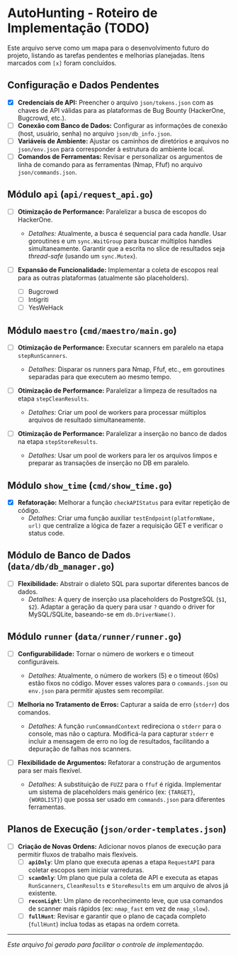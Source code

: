 # AutoHunting - Roteiro de Implementação (TODO)

Este arquivo serve como um mapa para o desenvolvimento futuro do projeto, listando as tarefas pendentes e melhorias planejadas. Itens marcados com `[x]` foram concluídos.

## Configuração e Dados Pendentes

- [x] **Credenciais de API:** Preencher o arquivo `json/tokens.json` com as chaves de API válidas para as plataformas de Bug Bounty (HackerOne, Bugcrowd, etc.).
- [ ] **Conexão com Banco de Dados:** Configurar as informações de conexão (host, usuário, senha) no arquivo `json/db_info.json`.
- [ ] **Variáveis de Ambiente:** Ajustar os caminhos de diretórios e arquivos no `json/env.json` para corresponder à estrutura do ambiente local.
- [ ] **Comandos de Ferramentas:** Revisar e personalizar os argumentos de linha de comando para as ferramentas (Nmap, Ffuf) no arquivo `json/commands.json`.

## Módulo `api` (`api/request_api.go`)

- [ ] **Otimização de Performance:** Paralelizar a busca de escopos do HackerOne.
  - *Detalhes:* Atualmente, a busca é sequencial para cada *handle*. Usar goroutines e um `sync.WaitGroup` para buscar múltiplos handles simultaneamente. Garantir que a escrita no slice de resultados seja *thread-safe* (usando um `sync.Mutex`).

- [ ] **Expansão de Funcionalidade:** Implementar a coleta de escopos real para as outras plataformas (atualmente são placeholders).
  - [ ] Bugcrowd
  - [ ] Intigriti
  - [ ] YesWeHack

## Módulo `maestro` (`cmd/maestro/main.go`)

- [ ] **Otimização de Performance:** Executar scanners em paralelo na etapa `stepRunScanners`.
  - *Detalhes:* Disparar os runners para Nmap, Ffuf, etc., em goroutines separadas para que executem ao mesmo tempo.

- [ ] **Otimização de Performance:** Paralelizar a limpeza de resultados na etapa `stepCleanResults`.
  - *Detalhes:* Criar um pool de workers para processar múltiplos arquivos de resultado simultaneamente.

- [ ] **Otimização de Performance:** Paralelizar a inserção no banco de dados na etapa `stepStoreResults`.
  - *Detalhes:* Usar um pool de workers para ler os arquivos limpos e preparar as transações de inserção no DB em paralelo.

## Módulo `show_time` (`cmd/show_time.go`)

- [x] **Refatoração:** Melhorar a função `checkAPIStatus` para evitar repetição de código.
  - *Detalhes:* Criar uma função auxiliar `testEndpoint(platformName, url)` que centralize a lógica de fazer a requisição GET e verificar o status code.

## Módulo de Banco de Dados (`data/db/db_manager.go`)

- [ ] **Flexibilidade:** Abstrair o dialeto SQL para suportar diferentes bancos de dados.
  - *Detalhes:* A query de inserção usa placeholders do PostgreSQL (`$1`, `$2`). Adaptar a geração da query para usar `?` quando o driver for MySQL/SQLite, baseando-se em `db.DriverName()`.

## Módulo `runner` (`data/runner/runner.go`)

- [ ] **Configurabilidade:** Tornar o número de workers e o timeout configuráveis.
  - *Detalhes:* Atualmente, o número de workers (5) e o timeout (60s) estão fixos no código. Mover esses valores para o `commands.json` ou `env.json` para permitir ajustes sem recompilar.

- [ ] **Melhoria no Tratamento de Erros:** Capturar a saída de erro (`stderr`) dos comandos.
  - *Detalhes:* A função `runCommandContext` redireciona o `stderr` para o console, mas não o captura. Modificá-la para capturar `stderr` e incluir a mensagem de erro no log de resultados, facilitando a depuração de falhas nos scanners.

- [ ] **Flexibilidade de Argumentos:** Refatorar a construção de argumentos para ser mais flexível.
  - *Detalhes:* A substituição de `FUZZ` para o `ffuf` é rígida. Implementar um sistema de placeholders mais genérico (ex: `{TARGET}`, `{WORDLIST}`) que possa ser usado em `commands.json` para diferentes ferramentas.

## Planos de Execução (`json/order-templates.json`)

- [ ] **Criação de Novas Ordens:** Adicionar novos planos de execução para permitir fluxos de trabalho mais flexíveis.
  - [ ] **`apiOnly`**: Um plano que executa apenas a etapa `RequestAPI` para coletar escopos sem iniciar varreduras.
  - [ ] **`scanOnly`**: Um plano que pula a coleta de API e executa as etapas `RunScanners`, `CleanResults` e `StoreResults` em um arquivo de alvos já existente.
  - [ ] **`reconLight`**: Um plano de reconhecimento leve, que usa comandos de scanner mais rápidos (ex: `nmap_fast` em vez de `nmap_slow`).
  - [ ] **`fullHunt`**: Revisar e garantir que o plano de caçada completo (`fullHunt`) inclua todas as etapas na ordem correta.

---
*Este arquivo foi gerado para facilitar o controle de implementação.*